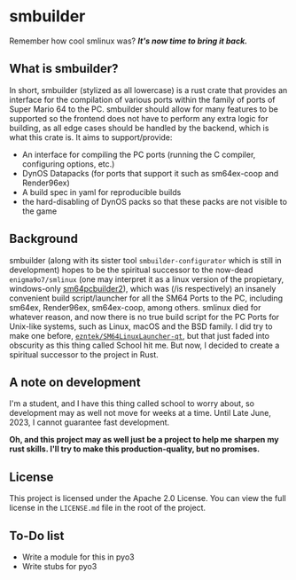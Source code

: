 # smbuilder

Remember how cool smlinux was? ***It's now time to bring it back.***

## What is smbuilder?
In short, smbuilder (stylized as all lowercase) is a rust crate that provides an interface for the compilation of various ports within the family of ports of Super Mario 64 to the PC. smbuilder should allow for many features to be supported so the frontend does not have to perform any extra logic for building, as all edge cases should be handled by the backend, which is what this crate is. It aims to support/provide:

* An interface for compiling the PC ports (running the C compiler, configuring options, etc.)
* DynOS Datapacks (for ports that support it such as sm64ex-coop and Render96ex)
* A build spec in yaml for reproducible builds
* the hard-disabling of DynOS packs so that these packs are not visible to the game

## Background

smbuilder (along with its sister tool `smbuilder-configurator` which is still in development) hopes to be the spiritual successor to the now-dead `enigma9o7/smlinux` (one may interpret it as a linux version of the propietary, windows-only [sm64pcbuilder2](https://sm64pc.info/sm64pcbuilder2/)), which was (/is respectively) an insanely convenient build script/launcher for all the SM64 Ports to the PC, including sm64ex, Render96ex, sm64ex-coop, among others. smlinux died for whatever reason, and now there is no true build script for the PC Ports for Unix-like systems, such as Linux, macOS and the BSD family. I did try to make one before, [`ezntek/SM64LinuxLauncher-qt`](https://github.com/ezntek/SM64LinuxLauncher-qt), but that just faded into obscurity as this thing called School hit me. But now, I decided to create a spiritual successor to the project in Rust.

## A note on development

I'm a student, and I have this thing called school to worry about, so development may as well not move for weeks at a time. Until Late June, 2023, I cannot guarantee fast development.

**Oh, and this project may as well just be a project to help me sharpen my rust skills. I'll try to make this production-quality, but no promises.**

## License

This project is licensed under the Apache 2.0 License. You can view the full license in the `LICENSE.md` file in the root of the project.

## To-Do list

* Write a module for this in pyo3
* Write stubs for pyo3